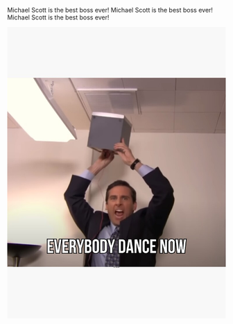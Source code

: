 Michael Scott is the best boss ever!
Michael Scott is the best boss ever!
Michael Scott is the best boss ever!

![alt text](image.png)